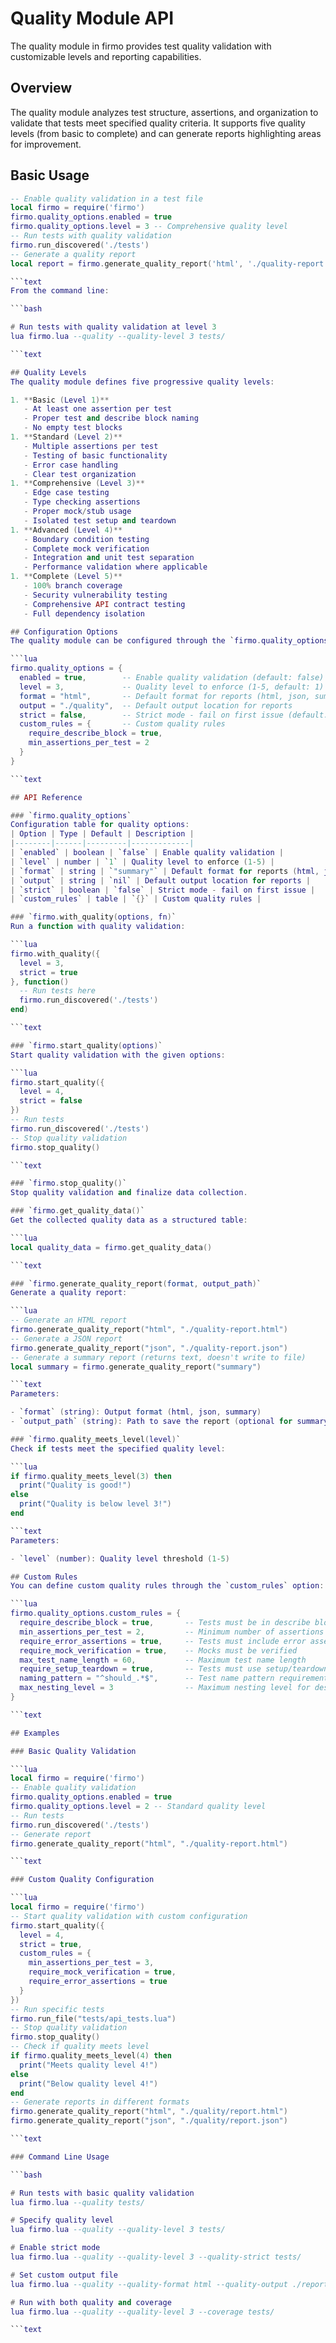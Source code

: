 # Quality Module API
The quality module in firmo provides test quality validation with customizable levels and reporting capabilities.

## Overview
The quality module analyzes test structure, assertions, and organization to validate that tests meet specified quality criteria. It supports five quality levels (from basic to complete) and can generate reports highlighting areas for improvement.

## Basic Usage

```lua
-- Enable quality validation in a test file
local firmo = require('firmo')
firmo.quality_options.enabled = true
firmo.quality_options.level = 3 -- Comprehensive quality level
-- Run tests with quality validation
firmo.run_discovered('./tests')
-- Generate a quality report
local report = firmo.generate_quality_report('html', './quality-report.html')

```text
From the command line:

```bash

# Run tests with quality validation at level 3
lua firmo.lua --quality --quality-level 3 tests/

```text

## Quality Levels
The quality module defines five progressive quality levels:

1. **Basic (Level 1)**
   - At least one assertion per test
   - Proper test and describe block naming
   - No empty test blocks
1. **Standard (Level 2)**
   - Multiple assertions per test
   - Testing of basic functionality
   - Error case handling
   - Clear test organization
1. **Comprehensive (Level 3)**
   - Edge case testing
   - Type checking assertions
   - Proper mock/stub usage
   - Isolated test setup and teardown
1. **Advanced (Level 4)**
   - Boundary condition testing
   - Complete mock verification
   - Integration and unit test separation
   - Performance validation where applicable
1. **Complete (Level 5)**
   - 100% branch coverage
   - Security vulnerability testing
   - Comprehensive API contract testing
   - Full dependency isolation

## Configuration Options
The quality module can be configured through the `firmo.quality_options` table:

```lua
firmo.quality_options = {
  enabled = true,        -- Enable quality validation (default: false)
  level = 3,             -- Quality level to enforce (1-5, default: 1)
  format = "html",       -- Default format for reports (html, json, summary)
  output = "./quality",  -- Default output location for reports
  strict = false,        -- Strict mode - fail on first issue (default: false)
  custom_rules = {       -- Custom quality rules
    require_describe_block = true,
    min_assertions_per_test = 2
  }
}

```text

## API Reference

### `firmo.quality_options`
Configuration table for quality options:
| Option | Type | Default | Description |
|--------|------|---------|-------------|
| `enabled` | boolean | `false` | Enable quality validation |
| `level` | number | `1` | Quality level to enforce (1-5) |
| `format` | string | `"summary"` | Default format for reports (html, json, summary) |
| `output` | string | `nil` | Default output location for reports |
| `strict` | boolean | `false` | Strict mode - fail on first issue |
| `custom_rules` | table | `{}` | Custom quality rules |

### `firmo.with_quality(options, fn)`
Run a function with quality validation:

```lua
firmo.with_quality({
  level = 3,
  strict = true
}, function()
  -- Run tests here
  firmo.run_discovered('./tests')
end)

```text

### `firmo.start_quality(options)`
Start quality validation with the given options:

```lua
firmo.start_quality({
  level = 4,
  strict = false
})
-- Run tests
firmo.run_discovered('./tests')
-- Stop quality validation
firmo.stop_quality()

```text

### `firmo.stop_quality()`
Stop quality validation and finalize data collection.

### `firmo.get_quality_data()`
Get the collected quality data as a structured table:

```lua
local quality_data = firmo.get_quality_data()

```text

### `firmo.generate_quality_report(format, output_path)`
Generate a quality report:

```lua
-- Generate an HTML report
firmo.generate_quality_report("html", "./quality-report.html")
-- Generate a JSON report
firmo.generate_quality_report("json", "./quality-report.json")
-- Generate a summary report (returns text, doesn't write to file)
local summary = firmo.generate_quality_report("summary")

```text
Parameters:

- `format` (string): Output format (html, json, summary)
- `output_path` (string): Path to save the report (optional for summary format)

### `firmo.quality_meets_level(level)`
Check if tests meet the specified quality level:

```lua
if firmo.quality_meets_level(3) then
  print("Quality is good!")
else
  print("Quality is below level 3!")
end

```text
Parameters:

- `level` (number): Quality level threshold (1-5)

## Custom Rules
You can define custom quality rules through the `custom_rules` option:

```lua
firmo.quality_options.custom_rules = {
  require_describe_block = true,       -- Tests must be in describe blocks
  min_assertions_per_test = 2,         -- Minimum number of assertions per test
  require_error_assertions = true,     -- Tests must include error assertions
  require_mock_verification = true,    -- Mocks must be verified
  max_test_name_length = 60,           -- Maximum test name length
  require_setup_teardown = true,       -- Tests must use setup/teardown
  naming_pattern = "^should_.*$",      -- Test name pattern requirement
  max_nesting_level = 3                -- Maximum nesting level for describes
}

```text

## Examples

### Basic Quality Validation

```lua
local firmo = require('firmo')
-- Enable quality validation
firmo.quality_options.enabled = true
firmo.quality_options.level = 2 -- Standard quality level
-- Run tests
firmo.run_discovered('./tests')
-- Generate report
firmo.generate_quality_report("html", "./quality-report.html")

```text

### Custom Quality Configuration

```lua
local firmo = require('firmo')
-- Start quality validation with custom configuration
firmo.start_quality({
  level = 4,
  strict = true,
  custom_rules = {
    min_assertions_per_test = 3,
    require_mock_verification = true,
    require_error_assertions = true
  }
})
-- Run specific tests
firmo.run_file("tests/api_tests.lua")
-- Stop quality validation
firmo.stop_quality()
-- Check if quality meets level
if firmo.quality_meets_level(4) then
  print("Meets quality level 4!")
else
  print("Below quality level 4!")
end
-- Generate reports in different formats
firmo.generate_quality_report("html", "./quality/report.html")
firmo.generate_quality_report("json", "./quality/report.json")

```text

### Command Line Usage

```bash

# Run tests with basic quality validation
lua firmo.lua --quality tests/

# Specify quality level
lua firmo.lua --quality --quality-level 3 tests/

# Enable strict mode
lua firmo.lua --quality --quality-level 3 --quality-strict tests/

# Set custom output file
lua firmo.lua --quality --quality-format html --quality-output ./reports/quality.html tests/

# Run with both quality and coverage
lua firmo.lua --quality --quality-level 3 --coverage tests/

```text

